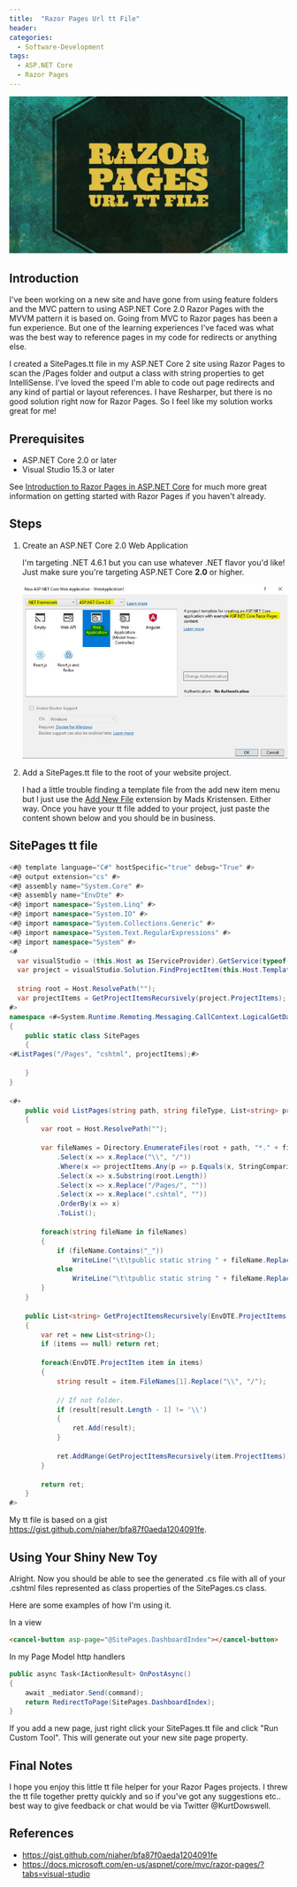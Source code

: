```yaml
---
title:  "Razor Pages Url tt File"
header:
categories: 
  - Software-Development
tags:
  - ASP.NET Core
  - Razor Pages
---
```


![header](/assets/posts/2017-09-09-razor-pages-url-tt-file/header.jpg)

## Introduction

I've been working on a new site and have gone from using feature folders and the MVC pattern to using ASP.NET Core 2.0 Razor Pages with the MVVM pattern it is based on. Going from MVC to Razor pages has been a fun experience. But one of the learning experiences I've faced was what was the best way to reference pages in my code for redirects or anything else.

I created a SitePages.tt file in my ASP.NET Core 2 site using Razor Pages to scan the /Pages folder and output a class with string properties to get IntelliSense. I've loved the speed I'm able to code out page redirects and any kind of partial or layout references. I have Resharper, but there is no good solution right now for Razor Pages. So I feel like my solution works great for me!

## Prerequisites

* ASP.NET Core 2.0 or later
* Visual Studio 15.3 or later

See [Introduction to Razor Pages in ASP.NET Core](https://docs.microsoft.com/en-us/aspnet/core/mvc/razor-pages/?tabs=visual-studio) for much more great information on getting started with Razor Pages if you haven't already.

## Steps

1. Create an ASP.NET Core 2.0 Web Application

    I'm targeting .NET 4.6.1 but you can use whatever .NET flavor you'd like! Just make sure you're targeting ASP.NET Core **2.0** or higher.

    ![new project dialog](/assets/posts/2017-09-09-razor-pages-url-tt-file/newproject.jpg)

2. Add a SitePages.tt file to the root of your website project.

    I had a little trouble finding a template file from the add new item menu but I just use the [Add New File](https://marketplace.visualstudio.com/items?itemName=MadsKristensen.AddNewFile) extension by Mads Kristensen. Either way. Once you have your tt file added to your project, just paste the content shown below and you should be in business.

## SitePages tt file

```csharp
<#@ template language="C#" hostSpecific="true" debug="True" #>
<#@ output extension="cs" #>
<#@ assembly name="System.Core" #>
<#@ assembly name="EnvDte" #>
<#@ import namespace="System.Linq" #>
<#@ import namespace="System.IO" #>
<#@ import namespace="System.Collections.Generic" #>
<#@ import namespace="System.Text.RegularExpressions" #>
<#@ import namespace="System" #>
<#
  var visualStudio = (this.Host as IServiceProvider).GetService(typeof(EnvDTE.DTE)) as EnvDTE.DTE;
  var project = visualStudio.Solution.FindProjectItem(this.Host.TemplateFile).ContainingProject as EnvDTE.Project;

  string root = Host.ResolvePath("");
  var projectItems = GetProjectItemsRecursively(project.ProjectItems);
#>
namespace <#=System.Runtime.Remoting.Messaging.CallContext.LogicalGetData("NamespaceHint")#>
{
	public static class SitePages
	{
<#ListPages("/Pages", "cshtml", projectItems);#>

	}
}

<#+
	public void ListPages(string path, string fileType, List<string> projectItems)
	{
		var root = Host.ResolvePath("");
		
		var fileNames = Directory.EnumerateFiles(root + path, "*." + fileType, SearchOption.AllDirectories)
			.Select(x => x.Replace("\\", "/"))
			.Where(x => projectItems.Any(p => p.Equals(x, StringComparison.OrdinalIgnoreCase)))
			.Select(x => x.Substring(root.Length))
			.Select(x => x.Replace("/Pages/", ""))
			.Select(x => x.Replace(".cshtml", ""))
			.OrderBy(x => x)
			.ToList();

		foreach(string fileName in fileNames)
		{
			if (fileName.Contains("_"))
				WriteLine("\t\tpublic static string " + fileName.Replace("/", "") + " => @\"" + fileName + "\";");
			else
				WriteLine("\t\tpublic static string " + fileName.Replace("/", "") + " => @\"/" + fileName + "\";");
		}
	}

	public List<string> GetProjectItemsRecursively(EnvDTE.ProjectItems items)
	{
		var ret = new List<string>();
		if (items == null) return ret;

		foreach(EnvDTE.ProjectItem item in items)
		{
			string result = item.FileNames[1].Replace("\\", "/");
			
			// If not folder.
			if (result[result.Length - 1] != '\\')
			{
				ret.Add(result);
			}
						
			ret.AddRange(GetProjectItemsRecursively(item.ProjectItems));
		}

		return ret;
	}
#>
```

My tt file is based on a gist <https://gist.github.com/niaher/bfa87f0aeda1204091fe>.

## Using Your Shiny New Toy

Alright. Now you should be able to see the generated .cs file with all of your .cshtml files represented as class properties of the SitePages.cs class.

Here are some examples of how I'm using it.

In a view
```html
<cancel-button asp-page="@SitePages.DashboardIndex"></cancel-button>
```

In my Page Model http handlers
```csharp
public async Task<IActionResult> OnPostAsync()
{
    await _mediator.Send(command);
    return RedirectToPage(SitePages.DashboardIndex);
}
```

If you add a new page, just right click your SitePages.tt file and click "Run Custom Tool". This will generate out your new site page property.

## Final Notes

I hope you enjoy this little tt file helper for your Razor Pages projects. I threw the tt file together pretty quickly and so if you've got any suggestions etc.. best way to give feedback or chat would be via Twitter @KurtDowswell.

## References

* <https://gist.github.com/niaher/bfa87f0aeda1204091fe>
* <https://docs.microsoft.com/en-us/aspnet/core/mvc/razor-pages/?tabs=visual-studio>

